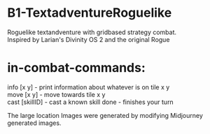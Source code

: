 # B1-TextadventureRoguelike
Roguelike textandventure with gridbased strategy combat.\
Inspired by Larian's Divinity OS 2 and the original Rogue

# in-combat-commands:
info [x y] - print information about whatever is on tile x y \
move [x y] - move towards tile x y \
cast [skillID] - cast a known skill
done - finishes your turn

The large location Images were generated by modifying Midjourney generated images.
